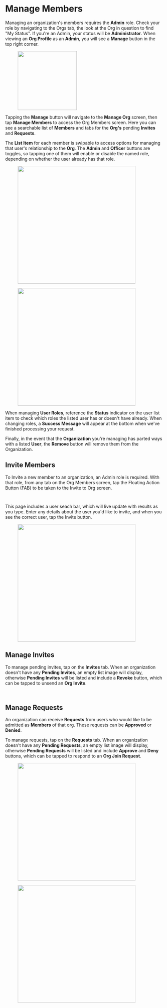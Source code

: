 # Manage Members

Managing an organization's members requires the **Admin** role. Check your role by navigating to the Orgs tab, the look at the Org in question to find "My Status". If you're an Admin, your status will be **Administrator**. When viewing an **Org Profile** as an **Admin**, you will see a **Manage** button in the top right corner.

<figure><img src="../../.gitbook/assets/1.0.0-orgs-manage.PNG" alt="" width="188"><figcaption></figcaption></figure>

Tapping the **Manage** button will navigate to the **Manage Org** screen, then tap **Manage Members** to access the Org Members screen. Here you can see a searchable list of **Members** and tabs for the **Org's** pending **Invites** and **Requests**.

The **List Item** for each member is swipable to access options for managing that user's relationship to the **Org**. The **Admin** and **Officer** buttons are toggles, so tapping one of them will enable or disable the named role, depending on whether the user already has that role.

<div><figure><img src="../../.gitbook/assets/1.0.0-orgs-members.PNG" alt="" width="375"><figcaption></figcaption></figure> <figure><img src="../../.gitbook/assets/1.0.0-orgs-members-swiped.PNG" alt="" width="375"><figcaption></figcaption></figure></div>

When managing **User Roles**, reference the **Status** indicator on the user list item to check which roles the listed user has or doesn't have already. When changing roles, a **Success Message** will appear at the bottom when we've finished processing your request.

Finally, in the event that the **Organization** you're managing has parted ways with a listed **User**, the **Remove** button will remove them from the Organization.

## Invite Members

To Invite a new member to an organization, an Admin role is required. With that role, from any tab on the Org Members screen, tap the Floating Action Button (FAB) to be taken to the Invite to Org screen.

<div><figure><img src="../../.gitbook/assets/1.0.0-orgs-members.PNG" alt=""><figcaption></figcaption></figure> <figure><img src="../../.gitbook/assets/1.0.0-orgs-invite-search-empty.PNG" alt=""><figcaption></figcaption></figure></div>

This page includes a user seach bar, which will live update with results as you type. Enter any details about the user you'd like to invite, and when you see the correct user, tap the Invite button.

<figure><img src="../../.gitbook/assets/1.0.0-orgs-invite-search-filled.PNG" alt="" width="375"><figcaption></figcaption></figure>

## Manage Invites

To manage pending invites, tap on the **Invites** tab. When an organization doesn't have any **Pending Invites**, an empty list image will display, otherwise **Pending Invites** will be listed and include a **Revoke** button, which can be tapped to unsend an **Org Invite**.

<div><figure><img src="../../.gitbook/assets/1.0.0-orgs-invites.PNG" alt=""><figcaption></figcaption></figure> <figure><img src="../../.gitbook/assets/1.0.0-orgs-invites-2.PNG" alt=""><figcaption></figcaption></figure></div>

## Manage Requests

An organization can receive **Requests** from users who would like to be admitted as **Members** of that org. These requests can be **Approved** or **Denied**.

To manage requests, tap on the **Requests** tab. When an organization doesn't have any **Pending Requests**, an empty list image will display, otherwise **Pending Requests** will be listed and include **Approve** and **Deny** buttons, which can be tapped to respond to an **Org Join Request**.

<div><figure><img src="../../.gitbook/assets/1.0.0-orgs-manage-requests-empty.PNG" alt="" width="375"><figcaption></figcaption></figure> <figure><img src="../../.gitbook/assets/1.0.0-orgs-manage-requests-filled.PNG" alt="" width="375"><figcaption></figcaption></figure></div>

